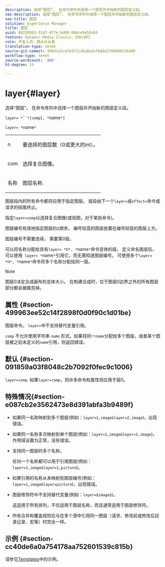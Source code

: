 ```yaml
---
description: 选择“图层”。 在命令序列中选择一个图层并开始新的图层定义段。
seo-description: 选择“图层”。 在命令序列中选择一个图层并开始新的图层定义段。
seo-title: 图层
solution: Experience Manager
title: 图层
uuid: 882309b3-51d7-477e-bd09-068ce9e55eb5
feature: Dynamic Media Classic，SDK/API
role: 开发人员，商业从业者
translation-type: tm+mt
source-git-commit: 469d1a5c43a972116a8a2efb0de5708800130a99
workflow-type: tm+mt
source-wordcount: '405'
ht-degree: 1%

---
```



# layer{#layer}

选择“图层”。 在命令序列中选择一个图层并开始新的图层定义段。

`layer= *``*|comp[, *`name`*]`

`layer= *`name`*`

<table id="simpletable_22DE3365A6454949B0D30C6D7110476E"> 
 <tr class="strow"> 
  <td class="stentry"> <p><span class="codeph"> <span class="varname"> n</span></span> </p></td> 
  <td class="stentry"> <p>要选择的图层数（0或更大的int）。 </p></td> 
 </tr> 
 <tr class="strow"> 
  <td class="stentry"> <p><span class="codeph"> com</span> </p></td> 
  <td class="stentry"> <p>选择复合图像。 </p></td> 
 </tr> 
 <tr class="strow"> 
  <td class="stentry"> <p><span class="codeph"> <span class="varname"> 名称</span></span> </p></td> 
  <td class="stentry"> <p>图层名称. </p></td> 
 </tr> 
</table>

图层段内的所有命令都将应用于指定图层。 层段由下一个`layer=`或`effect=`命令或请求的结尾终止。

指定`layer=comp`以选择复合图像(或视图，对于某些命令)。

图层编号有效地指定图层的z顺序。 编号较高的图层放置在编号较低的图层上方。

图层编号不需要连续。 需要第0层。

可以将名称分配给具有`layer= *`n`*, *`name`*`命令变体的层。 定义命名图层后，可以使用` layer= *`name`*`引用它，而无需知道图层编号。 可使用多个`layer= *`n`*, *`name`*`命令将多个名称分配给同一层。

>[!NOTE]
>
>图层0决定合成画布的总体大小。 在构建合成时，位于图层0边界之外的所有图层部分都会被裁剪掉。

## 属性 {#section-499963ee52c14f2898f0d0f90c1d01be}

图层命令。 `layer=`中不支持替代变量引用。

`comp` 不允许使用字符串 *`name`* 形式。如果将同一&#x200B;*`name`*&#x200B;分配给多个图层，或者某个图层被之前未定义的&#x200B;*`name`*&#x200B;引用，则返回错误。

## 默认 {#section-091859a03f8048c2b7092f0fec9c1006}

`layer=comp`. 如果`layer=comp`，则许多命令和属性将应用于层0。

## 特殊情况{#section-e087cb2e3562473e8d391abfa3b9489f}

* 如果同一名称映射到多个图层(例如：`layer=1,image&layer=2,image`)，出现错误。
* 如果同一名称多次映射到单个图层(例如：`layer=1,image&layer=1,image`)，作用域设置为正常，没有错误。
* 支持同一图层的多个名称。

   任何一个名称都可以用于引用图层(例如：`layer=1,image&layer=1,picture`)。
* 如果引用的名称从未映射到图层编号(例如：`layer=1,image&layer=picture`)，出现错误。
* 图层修饰符中不支持替代变量(例如：`layer=$image$`)。

   这适用于所有排列，不仅适用于图层名称，而且通常适用于图层修饰符。

* 所有合并和覆盖规则应与在多个源中引用同一图层（请求、修改前或修改后目录记录、宏等）时完全一样。

## 示例 {#section-cc40de6a0a754178aa752601539c815b}

请参见[Templates](../../../../../is-api/http-ref/image-serving-api-ref/c-http-protocol-reference/c-templates/c-templates.md#concept-3cd2d2adae0e41b2979b9640244d4d3e)中的示例。
